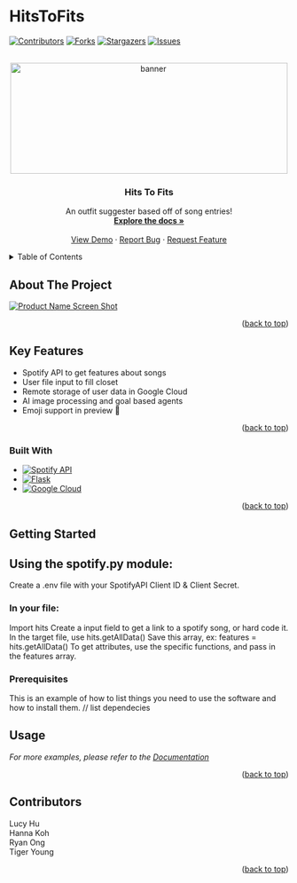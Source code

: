 # HitsToFits

[comment]: <> (readme template taken from https://github.com/othneildrew/Best-README-Template/blob/master/README.md)

<!-- PROJECT SHIELDS -->
<!--
*** I'm using markdown "reference style" links for readability.
*** Reference links are enclosed in brackets [ ] instead of parentheses ( ).
*** See the bottom of this document for the declaration of the reference variables
*** for contributors-url, forks-url, etc. This is an optional, concise syntax you may use.
*** https://www.markdownguide.org/basic-syntax/#reference-style-links
-->
[![Contributors][contributors-shield]][contributors-url]
[![Forks][forks-shield]][forks-url]
[![Stargazers][stars-shield]][stars-url]
[![Issues][issues-shield]][issues-url]

<!-- PROJECT LOGO -->
<br />
<div align="center">
  <a href=[!https:github.com/hannacodes/HitsToFits/src/backend/static/hits2fits.png]>
    <img src="" alt="banner" width="500" height="200">
  </a>

<h3 align="center">Hits To Fits</h3>

  <p align="center">
    An outfit suggester based off of song entries!
    <br />
    <a href="https://github.com/hannacodes/HitsToFits"><strong>Explore the docs »</strong></a>
    <br />
    <br />
    <a href="https://github.com/hannacodes/HitsToFits">View Demo</a>
    ·
    <a href="https://github.com/hannacodes/HitsToFits/issues">Report Bug</a>
    ·
    <a href="https://github.com/hannacodes/HitsToFits/issues">Request Feature</a>
  </p>
</div>



<!-- TABLE OF CONTENTS -->
<details>
  <summary>Table of Contents</summary>
  <ol>
    <li>
      <a href="#about-the-project">About The Project</a>
      <ul>
        <li><a href="#built-with">Built With</a></li>
      </ul>
    </li>
    <li>
      <a href="#getting-started">Getting Started</a>
      <ul>
        <li><a href="#prerequisites">Prerequisites</a></li>
      </ul>
    </li>
    <li><a href="#usage">Usage</a></li>
    
  </ol>
</details>


<!-- ABOUT THE PROJECT -->
## About The Project

[![Product Name Screen Shot][product-screenshot]](https://example.com)

<p align="right">(<a href="#readme-top">back to top</a>)</p>

## Key Features
* Spotify API to get features about songs
* User file input to fill closet
* Remote storage of user data in Google Cloud
* AI image processing and goal based agents
* Emoji support in preview :tada:
  
<p align="right">(<a href="#readme-top">back to top</a>)</p>


### Built With

* [![Spotify API][SpotifyAPI.com]][SpotifyAPI-url]
* [![Flask][Flask.com]][Flask-url]
* [![Google Cloud][GoogleCloud.com]][GoogleCloud-url]

<p align="right">(<a href="#readme-top">back to top</a>)</p>


<!-- GETTING STARTED -->
## Getting Started

## Using the spotify.py module: 
Create a .env file with your SpotifyAPI Client ID & Client Secret. 

### In your file:
Import hits
Create a input field to get a link to a spotify song, or hard code it. 
In the target file, use hits.getAllData(<spotify link>)
Save this array, ex: features = hits.getAllData(<url>)
To get attributes, use the specific functions, and pass in the features array.

### Prerequisites

This is an example of how to list things you need to use the software and how to install them.
// list dependecies


<!-- USAGE EXAMPLES -->
## Usage

_For more examples, please refer to the [Documentation](https://example.com)_

<p align="right">(<a href="#readme-top">back to top</a>)</p>

<!-- CONTRIBUTORS -->
## Contributors
Lucy Hu  
Hanna Koh  
Ryan Ong  
Tiger Young  

<p align="right">(<a href="#readme-top">back to top</a>)</p>


<!-- MARKDOWN LINKS & IMAGES -->
<!-- https://www.markdownguide.org/basic-syntax/#reference-style-links -->
[contributors-shield]: https://img.shields.io/github/contributors/hannacodes/HitsToFits.svg?style=for-the-badge
[contributors-url]: https://github.com/hannacodes/HitsToFits/graphs/contributors
[forks-shield]: https://img.shields.io/github/forks/hannacodes/HitsToFits.svg?style=for-the-badge
[forks-url]: https://github.com/hannacodes/HitsToFits/network/members
[stars-shield]: https://img.shields.io/github/stars/hannacodes/HitsToFits.svg?style=for-the-badge
[stars-url]: https://github.com/hannacodes/HitsToFits/stargazers
[issues-shield]: https://img.shields.io/github/issues/hannacodes/HitsToFits.svg?style=for-the-badge
[issues-url]: https://github.com/hannacodes/HitsToFits/issues

[product-screenshot]: images/screenshot.png

[SpotifyAPI.com]: https://img.shields.io/badge/SpotifyAPI-0d1517?style=for-the-badge&logo=spotify&logoColor=1DB954
[SpotifyAPI-url]: https://developer.spotify.com/documentation/web-api/

[Flask.com]: https://img.shields.io/badge/Flask-2a3133?style=for-the-badge&logo=flask&logoColor=FFFFFF
[Flask-url]: https://flask.palletsprojects.com/en/2.2.x/

[GoogleCloud.com]:  https://img.shields.io/badge/GoogleCloud-064f61?style=for-the-badge&logo=googlecloud&logoColor=4C8BF5
[GoogleCloud-url]: https://cloud.google.com/
